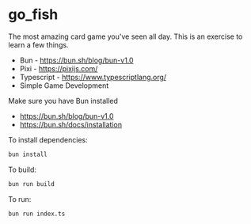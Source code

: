 # go_fish

The most amazing card game you've seen all day.
This is an exercise to learn a few things. 

* Bun - https://bun.sh/blog/bun-v1.0
* Pixi - https://pixijs.com/
* Typescript - https://www.typescriptlang.org/
* Simple Game Development


Make sure you have Bun installed
- https://bun.sh/blog/bun-v1.0
- https://bun.sh/docs/installation

To install dependencies:
```bash
bun install
```

To build:

```bash
bun run build
```

To run:

```bash
bun run index.ts
```

